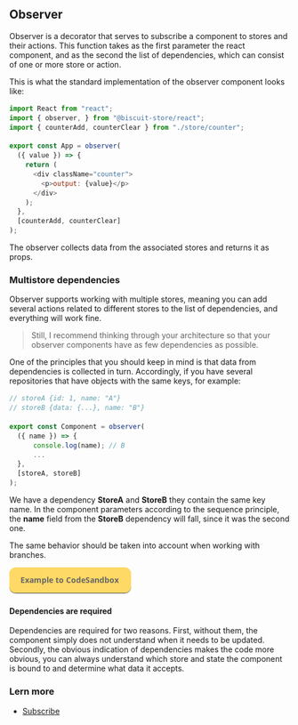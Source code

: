 ## Observer

Observer is a decorator that serves to subscribe a component to stores and their actions. This function takes as the first parameter the react component, and as the second the list of dependencies, which can consist of one or more store or action.

This is what the standard implementation of the observer component looks like:

```javascript
import React from "react";
import { observer, } from "@biscuit-store/react";
import { counterAdd, counterClear } from "./store/counter";

export const App = observer(
  ({ value }) => {
    return (
      <div className="counter">
        <p>output: {value}</p>
      </div>
    );
  },
  [counterAdd, counterClear]
);
```
The observer collects data from the associated stores and returns it as props.

### Multistore dependencies
Observer supports working with multiple stores, meaning you can add several actions related to different stores to the list of dependencies, and everything will work fine.

> Still, I recommend thinking through your architecture so that your observer components have as few dependencies as possible.

One of the principles that you should keep in mind is that data from dependencies is collected in turn. Accordingly, if you have several repositories that have objects with the same keys, for example:

```javascript
// storeA {id: 1, name: "A"}
// storeB {data: {...}, name: "B"}

export const Component = observer(
  ({ name }) => {
      console.log(name); // B
      ...
  },
  [storeA, storeB]
);
```
We have a dependency **StoreA** and **StoreB** they contain the same key name. In the component parameters according to the sequence principle, the **name** field from the **StoreB** dependency will fall, since it was the second one.

The same behavior should be taken into account when working with branches.

[![N|Solid](/docs/assets/exemple-button.png)](https://codesandbox.io/s/pedantic-rosalind-r3neo?file=/src/index.js)
#### Dependencies are required
Dependencies are required for two reasons. First, without them, the component simply does not understand when it needs to be updated. Secondly, the obvious indication of dependencies makes the code more obvious, you can always understand which store and state the component is bound to and determine what data it accepts.
### Lern more
- [Subscribe](/docs/SUBSCRIBE.md)

